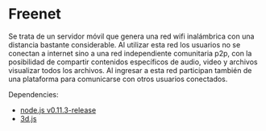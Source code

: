 Freenet
=======

Se trata de un servidor móvil que genera una red wifi inalámbrica con una distancia bastante considerable. 
Al utilizar esta red los usuarios no se conectan a internet sino a una red independiente comunitaria p2p, 
con la posibilidad de compartir contenidos específicos de audio, video y archivos visualizar todos los archivos. 
Al ingresar a esta red participan también de una plataforma para comunicarse con otros usuarios conectados.

Dependencies:
- [node.js v0.11.3-release](https://gist.github.com/stolsma/3301813)
- [3d.js](http://d3js.org)
